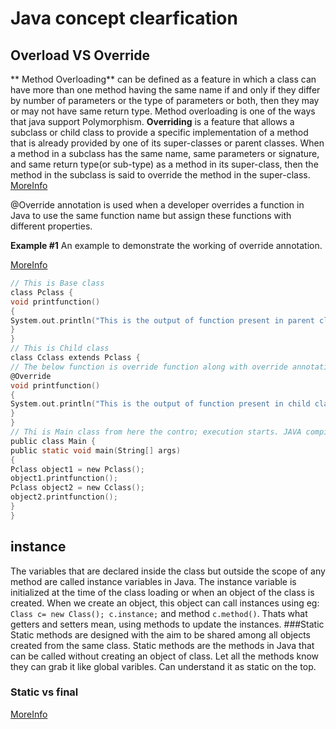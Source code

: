 # Java concept clearfication
## Overload VS Override 
** Method Overloading** can be defined as a feature in which a class can have more than one method having the same name if and only if they differ by number of parameters or the type of parameters or both, then they may or may not have same return type. Method overloading is one of the ways that java support Polymorphism.
**Overriding** is a feature that allows a subclass or child class to provide a specific implementation of a method that is already provided by one of its super-classes or parent classes. When a method in a subclass has the same name, same parameters or signature, and same return type(or sub-type) as a method in its super-class, then the method in the subclass is said to override the method in the super-class.
[MoreInfo](https://www.geeksforgeeks.org/overriding-in-java/)

@Override annotation is used when a developer overrides a function in Java to use the same function name but assign these functions with different properties.

**Example #1**
An example to demonstrate the working of override annotation.

[MoreInfo](https://www.educba.com/java-override/)

```c 
// This is Base class
class Pclass {
void printfunction()
{
System.out.println("This is the output of function present in parent class \"Pclass\". ");
}
}
// This is Child class
class Cclass extends Pclass {
// The below function is override function along with override annotation
@Override
void printfunction()
{
System.out.println("This is the output of function present in child class \"Cclass\".");
}
}
// Thi is Main class from here the contro; execution starts. JAVA compiler searches for main class to start executing any code.
public class Main {
public static void main(String[] args)
{
Pclass object1 = new Pclass();
object1.printfunction();
Pclass object2 = new Cclass();
object2.printfunction();
}
}
```
## instance
The variables that are declared inside the class but outside the scope of any method are called instance variables in Java. The instance variable is initialized at the time of the class loading or when an object of the class is created. When we create an object, this object can call instances using eg: `Class c= new Class(); c.instance;` and method `c.method()`. Thats what getters and setters mean, using methods to update the instances. 
###Static 
Static methods are designed with the aim to be shared among all objects created from the same class.  Static methods are the methods in Java that can be called without creating an object of class. Let all the methods know they can grab it like global varibles. Can understand it as static on the top. 
### Static vs final
[MoreInfo](https://pediaa.com/what-is-the-difference-between-static-and-final/#:~:text=The%20main%20difference%20between%20static%20and%20final%20is,overridden%20or%20a%20class%20that%20cannot%20be%20inherited.)
